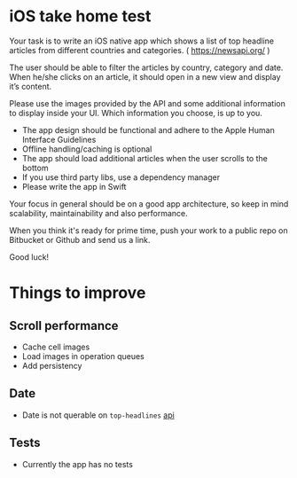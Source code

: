 # iOS take home test

Your task is to write an iOS native app which shows a list of top headline articles from different countries and categories. ( https://newsapi.org/ )

The user should be able to filter the articles by country, category and date. When he/she clicks on an article, it should open in a new view and display it’s content. 

Please use the images provided by the API and some additional information to display inside your UI. Which information you choose, is up to you.

- The app design should be functional and adhere to the Apple Human Interface Guidelines
- Offline handling/caching is optional
- The app should load additional articles when the user scrolls to the bottom
- If you use third party libs, use a dependency manager
- Please write the app in Swift

Your focus in general should be on a good app architecture, so keep in mind scalability, maintainability and also performance.

When you think it's ready for prime time, push your work to a public repo on Bitbucket or Github and send us a link.

Good luck!

# Things to improve

## Scroll performance
 - Cache cell images
 - Load images in operation queues
 - Add persistency
 
 ## Date 
 
 - Date is not querable on `top-headlines` [api](https://newsapi.org/docs/endpoints/top-headlines)

## Tests

- Currently the app has no tests
